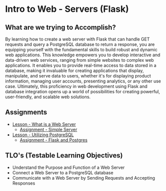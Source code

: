 # Intro to Web - Servers (Flask)

## What are we trying to Accomplish?

By learning how to create a web server with Flask that can handle GET requests and query a PostgreSQL database to return a response, you are equipping yourself with the fundamental skills to build robust and dynamic web applications. This knowledge empowers you to develop interactive and data-driven web services, ranging from simple websites to complex web applications. It enables you to provide real-time access to data stored in a database, making it invaluable for creating applications that display, manipulate, and serve data to users, whether it's for displaying product information, managing user accounts, presenting analytics, or any other use case. Ultimately, this proficiency in web development using Flask and database integration opens up a world of possibilities for creating powerful, user-friendly, and scalable web solutions.

## Assignments

- [Lesson - What is a Web Server](./1-intro-flask.md)
  - [Assignment - Simple Server](https://github.com/Code-Platoon-Assignments/simple_flask_server)
- [Lesson - Utilizing PostgreSQL](./2-flask-postgresql.md)
  - [Assignment - Flask and Postgres](https://github.com/Code-Platoon-Assignments/flask_postgres)

## TLO's (Testable Learning Objectives)

- Understand the Purpose and Function of a Web Server
- Connect a Web Server to a PostgreSQL database
- Communicate with a Web Server by Sending Requests and Accepting Responses
